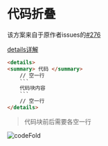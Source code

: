 # 代码折叠
该方案来自于原作者issues的[#276](https://github.com/BNDong/Cnblogs-Theme-SimpleMemory/issues/276)

[details详解](https://developer.mozilla.org/zh-CN/docs/Web/HTML/Element/details)

```html
<details>
<summary> 代码 </summary>
    // 空一行
    ```
    代码块内容
    ```
    // 空一行
</details>
```
> 代码块前后需要各空一行

![codeFold](https://cdn.jsdelivr.net/gh/wangyang0210/pic@ed8fa31afcfb0fef1d226f29ae0952/imgs/codeFold.gif)

